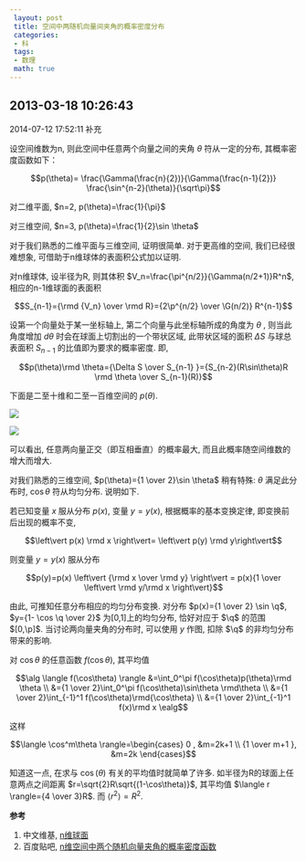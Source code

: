```yaml
---
 layout: post
 title: 空间中两随机向量间夹角的概率密度分布
 categories:
 - 科
 tags:
 - 数理
 math: true
---
```


## 2013-03-18 10:26:43<br>
   2014-07-12 17:52:11 补充

设空间维数为n, 则此空间中任意两个向量之间的夹角 $\theta$ 符从一定的分布, 其概率密度函数如下：

$$p(\theta)= \frac{\Gamma(\frac{n}{2})}{\Gamma(\frac{n-1}{2})} \frac{\sin^{n-2}(\theta)}{\sqrt\pi}$$

对二维平面, $n=2, p(\theta)=\frac{1}{\pi}$

对三维空间, $n=3, p(\theta)=\frac{1}{2}\sin \theta$

对于我们熟悉的二维平面与三维空间, 证明很简单. 对于更高维的空间, 我们已经很难想象, 可借助于n维球体的表面积公式加以证明.

对n维球体, 设半径为R, 则其体积 $V_n=\frac{\pi^{n/2}}{\Gamma(n/2+1)}R^n$,
相应的n-1维球面的表面积

$$S_{n-1}={\rmd {V_n} \over \rmd R}={2\p^{n/2} \over \G(n/2)} R^{n-1}$$

设第一个向量处于某一坐标轴上, 第二个向量与此坐标轴所成的角度为 $\theta$ , 则当此角度增加 $d\theta$ 时会在球面上切割出的一个带状区域,
此带状区域的面积 $\Delta S$ 与球总表面积 $S_{n-1}$ 的比值即为要求的概率密度. 即,

$$p(\theta)\rmd \theta={\Delta S \over S_{n-1} }={S_{n-2}(R\sin\theta)R \rmd \theta \over S_{n-1}(R)}$$

下面是二至十维和二至一百维空间的 $p(\theta)$.

![](https://jerkwin.github.io/pic/2013-03-18_2-10.png)

![](https://jerkwin.github.io/pic/2013-03-18_2-100.png)

可以看出, 任意两向量正交（即互相垂直）的概率最大, 而且此概率随空间维数的增大而增大.

对我们熟悉的三维空间, $p(\theta)={1 \over 2}\sin \theta$ 稍有特殊: $\theta$ 满足此分布时, $\cos\theta$ 符从均匀分布. 说明如下.

若已知变量 $x$ 服从分布 $p(x)$, 变量 $y=y(x)$, 根据概率的基本变换定律, 即变换前后出现的概率不变,

$$\left\vert p(x) \rmd x \right\vert= \left\vert p(y) \rmd y\right\vert$$

则变量 $y=y(x)$ 服从分布

$$p(y)=p(x) \left\vert {\rmd x \over \rmd y} \right\vert = p(x){1 \over \left\vert \rmd y/\rmd x \right\vert}$$

由此, 可推知任意分布相应的均匀分布变换. 对分布 $p(x)={1 \over 2} \sin \q$, $y={1- \cos \q \over 2}$ 为[0,1]上的均匀分布, 恰好对应于 $\q$ 的范围 $[0,\p]$.
当讨论两向量夹角的分布时, 可以使用 $y$ 作图, 扣除 $\q$ 的非均匀分布带来的影响.

对 $\cos\theta$ 的任意函数 $f(\cos\theta)$, 其平均值

$$\alg
\langle f(\cos\theta) \rangle &=\int_0^\pi f(\cos\theta)p(\theta)\rmd \theta \\
&={1 \over 2}\int_0^\pi f(\cos\theta)\sin\theta \rmd\theta \\
&={1 \over 2}\int_{-1}^1 f(\cos\theta)\rmd{\cos\theta} \\
&={1 \over 2}\int_{-1}^1 f(x)\rmd x
\ealg$$

这样

$$\langle \cos^m\theta \rangle=\begin{cases}
 0              , &m=2k+1  \\
 {1 \over m+1 }, &m=2k
\end{cases}$$

知道这一点, 在求与 $\cos(\theta)$ 有关的平均值时就简单了许多.
如半径为R的球面上任意两点之间距离 $r=\sqrt{2}R\sqrt{(1-\cos\theta)}$, 其平均值 $\langle r \rangle={4 \over 3}R$. 而 $\langle r^2 \rangle=R^2$.

**参考**

1. 中文维基, [n维球面](http://zh.wikipedia.org/wiki/N%E7%BB%B4%E7%90%83%E9%9D%A2)
2. 百度贴吧, [n维空间中两个随机向量夹角的概率密度函数](http://tieba.baidu.com/p/1651455266)
